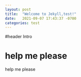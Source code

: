 ```yaml
---
layout: post
title:  "Welcome to Jekyll,test!"
date:   2021-09-07 17:43:37 -0700
categories: test
---
```

#header Intro

<h1> help me please</h1>

help me please

